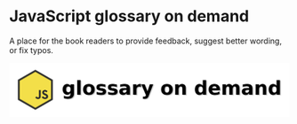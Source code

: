 # JavaScript glossary on demand
A place for the book readers to provide feedback, suggest better wording, or fix typos.

![book logo](img/js-glossary-on-demand.png)
